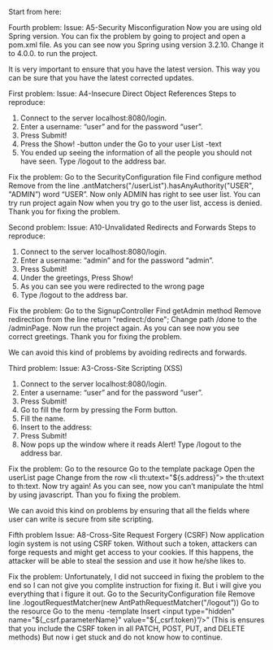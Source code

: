 Start from here:

Fourth problem:
Issue: A5-Security Misconfiguration
Now you are using old Spring version. You can fix the problem by going to project and open a pom.xml file. As you can see now you Spring using version 3.2.10. Change it to 4.0.0. to run the project.

It is very important to ensure that you have the latest version. This way you can be sure that you have the latest corrected updates.

First problem:
Issue: A4-Insecure Direct Object References
Steps to reproduce:
1. Connect to the server localhost:8080/login.
2. Enter a username: “user” and for the password “user”.
3. Press Submit!
4. Press the Show! -button under the Go to your user List -text 
5. You ended up seeing the information of all the people you should not have seen.
Type /logout to the address bar.

Fix the problem:
Go to the SecurityConfiguration file
Find configure method
Remove from the line .antMatchers("/userList").hasAnyAuthority("USER", "ADMIN”)  word “USER”.
Now only ADMIN has right to see user list. 
You can try run project again
Now when you try go to the user list, access is denied.
Thank you for fixing the problem.

Second problem:
Issue: A10-Unvalidated Redirects and Forwards
Steps to reproduce:
1. Connect to the server localhost:8080/login.
2. Enter a username: “admin” and for the password “admin”.
3. Press Submit!
4. Under the greetings, Press Show!
5. As you can see you were redirected to the wrong page
6. Type /logout to the address bar.

Fix the problem:
Go to the SignupController
Find getAdmin method
Remove redirection from  the line return "redirect:/done";
Change path /done to the /adminPage.
Now run the project again. 
As you can see now you see correct greetings.
Thank you for fixing the problem.

We can avoid this kind of problems by avoiding redirects and forwards.

Third problem:
Issue: A3-Cross-Site Scripting (XSS)
  1. Connect to the server localhost:8080/login.
  2. Enter a username: “user” and for the password “user”.
  3. Press Submit!
  4. Go to fill the form by pressing the Form button.
  5. Fill the name.
  6. Insert to the address: <script>alert(“Attack!");</script>
  7. Press Submit!
  8. Now pops up the window where it reads Alert!
Type /logout to the address bar.

Fix the problem:
Go to the resource
Go to the template package
Open the userList page
Change from the row <li th:utext="${s.address}”> the th:utext to th:text.
Now try again! 
As you can see, now you can’t manipulate the html by using javascript. 
Than you fo fixing the problem.

We can avoid this kind on problems by ensuring that all the fields where user can write is secure from site scripting. 



Fifth problem
Issue: A8-Cross-Site Request Forgery (CSRF)
Now application login system is not using CSRF token. 
Without such a token, attackers can forge requests and might get access to your cookies. If this happens, the attacker will be able to steal the session and use it how he/she likes to.

Fix the problem: 
Unfortunately, I did not succeed in fixing the problem to the end so I can not give you complite instruction for fixing it. But i will give you everything that i figure it out. 
Go to the SecurityConfiguration file
Remove line .logoutRequestMatcher(new AntPathRequestMatcher("/logout”))
Go to the resource 
Go to the menu -template
Insert <input type="hidden" name="${_csrf.parameterName}" value="${_csrf.token}”/>” (This is ensures that you include the CSRF token in all PATCH, POST, PUT, and DELETE methods)
But now i get stuck and do not know how to continue. 
